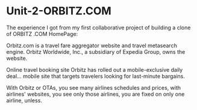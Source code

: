 # Unit-2-ORBITZ.COM
The experience I got from my first collaborative project of building a clone of ORBITZ .COM
HomePage:


Orbitz.com is a travel fare aggregator website and travel metasearch engine. Orbitz Worldwide, Inc., a subsidiary of Expedia Group, owns the website.

Online travel booking site Orbitz has rolled out a mobile-exclusive daily deal… mobile site that targets travelers looking for last-minute bargains.

With Orbitz or OTAs, you see many airlines schedules and prices, with airlines' websites, you see only those airlines, you are fixed on only one airline, unless.





